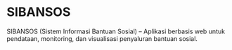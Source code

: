 # SIBANSOS
SIBANSOS (Sistem Informasi Bantuan Sosial) – Aplikasi berbasis web untuk pendataan, monitoring, dan visualisasi penyaluran bantuan sosial.
